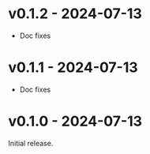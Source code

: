 # v0.1.2 - 2024-07-13

- Doc fixes

# v0.1.1 - 2024-07-13

- Doc fixes

# v0.1.0 - 2024-07-13

Initial release.
